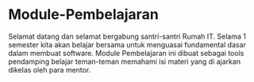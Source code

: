# Module-Pembelajaran

Selamat datang dan selamat bergabung santri-santri Rumah IT. Selama 1 semester kita akan belajar bersama untuk menguasai fundamental dasar dalam membuat software. Module Pembelajaran ini dibuat sebagai tools pendamping belajar teman-teman memahami isi materi yang di ajarkan dikelas oleh para mentor.
